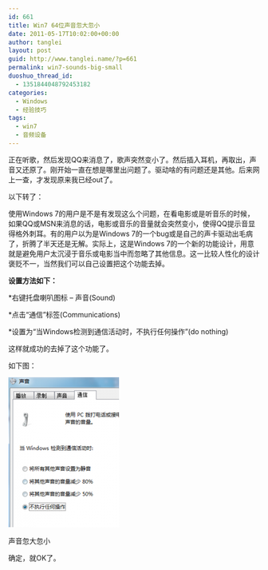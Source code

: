 ```yaml
---
id: 661
title: Win7 64位声音忽大忽小
date: 2011-05-17T10:02:00+00:00
author: tanglei
layout: post
guid: http://www.tanglei.name/?p=661
permalink: win7-sounds-big-small
duoshuo_thread_id:
  - 1351844048792453182
categories:
  - Windows
  - 经验技巧
tags:
  - win7
  - 音频设备
---
```

正在听歌，然后发现QQ来消息了，歌声突然变小了。然后插入耳机，再取出，声音又还原了。刚开始一直在想是哪里出问题了。驱动啥的有问题还是其他。后来网上一查，才发现原来我已经out了。

以下转了：

使用Windows 7的用户是不是有发现这么个问题，在看电影或是听音乐的时候，如果QQ或MSN来消息的话，电影或音乐的音量就会突然变小，使得QQ提示音显得格外刺耳。有的用户以为是Windows 7的一个bug或是自己的声卡驱动出毛病了，折腾了半天还是无解。实际上，这是Windows 7的一个新的功能设计，用意就是避免用户太沉浸于音乐或电影当中而忽略了其他信息。这一比较人性化的设计褒贬不一，当然我们可以自己设置把这个功能去掉。

**设置方法如下：**

*右键托盘喇叭图标 &#8211; 声音(Sound)

*点击“通信”标签(Communications)

*设置为“当Windows检测到通信活动时，不执行任何操作”(do nothing)

这样就成功的去掉了这个功能了。

如下图：

<div id="attachment_662" style="width: 232px" class="wp-caption aligncenter">
  <a href="/wp-content/uploads/2011/05/d.png"><img class="size-medium wp-image-662" title="win7声音忽大忽小" src="/wp-content/uploads/2011/05/d-222x300.png" alt="" width="222" height="300" /></a>
  
  <p class="wp-caption-text">
    声音忽大忽小
  </p>
</div>

确定，就OK了。
